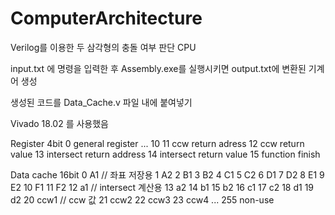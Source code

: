 # ComputerArchitecture
Verilog를 이용한 두 삼각형의 충돌 여부 판단 CPU

input.txt 에 명령을 입력한 후 Assembly.exe를 실행시키면 output.txt에 변환된 기계어 생성

생성된 코드를 Data_Cache.v 파일 내에 붙여넣기

Vivado 18.02 를 사용했음


Register	4bit
0	general register
...
10
11	ccw return adress
12	ccw return value
13	intersect return address
14	intersect return value
15	function finish


Data cache	16bit
0	A1	// 좌표 저장용
1	A2
2	B1
3	B2
4	C1
5	C2
6	D1
7	D2
8	E1
9	E2
10	F1
11	F2
12	a1	// intersect 계산용
13	a2
14	b1
15	b2
16	c1
17	c2
18	d1
19	d2
20	ccw1	// ccw 값
21	ccw2
22	ccw3
23	ccw4
...
255	non-use
